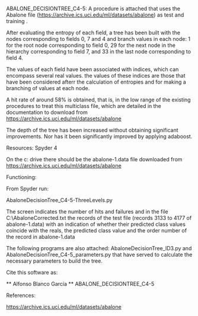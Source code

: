 ABALONE_DECISIONTREE_C4-5: A procedure is attached that uses the Abalone file (https://archive.ics.uci.edu/ml/datasets/abalone) as test and training .

 After evaluating the entropy of each field, a tree has been built with the nodes corresponding to fields 0, 7 and 4 and branch values in each node: 1 for the root node corresponding to field 0, 29 for the next node in the hierarchy corresponding to field 7, and 33 in the last node corresponding to field 4.

The values of each field have been associated with indices, which can encompass several real values. the values of these indices are those that have been considered afterr the calculation of entropies and for making a branching of values at each node.

A hit rate of around 58% is obtained, that is, in the low range of the existing procedures to treat this multiclass file, which are detailed in the documentation to download from https://archive.ics.uci.edu/ml/datasets/abalone

The depth of the tree has been increased without obtaining significant improvements. Nor has it been significantly improved by applying adaboost.
 

Resources: Spyder 4

On the c: drive there should be the abalone-1.data file downloaded from https://archive.ics.uci.edu/ml/datasets/abalone

Functioning:

From Spyder run:

AbaloneDecisionTree_C4-5-ThreeLevels.py

The screen indicates the number of hits and failures and in the file C:\AbaloneCorrected.txt the records of the test file (records 3133 to 4177 of abalone-1.data) with an indication of whether their predicted class values coincide with the reals, the predicted class value and the order number of the record in abalone-1.data

The following programs are also attached: AbaloneDecisionTree_ID3.py and AbaloneDecisionTree_C4-5_parameters.py that have served to calculate the necessary parameters to build the tree.


Cite this software as:

** Alfonso Blanco García ** ABALONE_DECISIONTREE_C4-5

References:

https://archive.ics.uci.edu/ml/datasets/abalone

